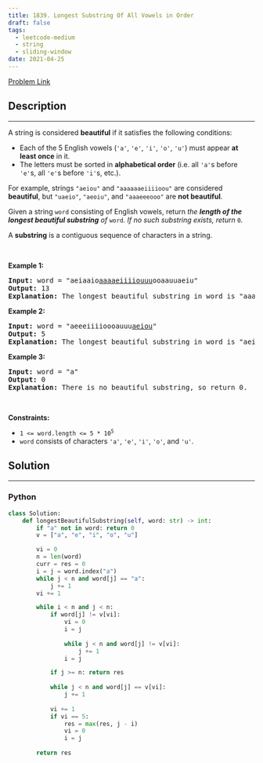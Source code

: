 ```yaml
---
title: 1839. Longest Substring Of All Vowels in Order
draft: false
tags: 
  - leetcode-medium
  - string
  - sliding-window
date: 2021-04-25
---
```


[Problem Link](https://leetcode.com/problems/longest-substring-of-all-vowels-in-order/)

## Description

---
<p>A string is considered <strong>beautiful</strong> if it satisfies the following conditions:</p>

<ul>
	<li>Each of the 5 English vowels (<code>&#39;a&#39;</code>, <code>&#39;e&#39;</code>, <code>&#39;i&#39;</code>, <code>&#39;o&#39;</code>, <code>&#39;u&#39;</code>) must appear <strong>at least once</strong> in it.</li>
	<li>The letters must be sorted in <strong>alphabetical order</strong> (i.e. all <code>&#39;a&#39;</code>s before <code>&#39;e&#39;</code>s, all <code>&#39;e&#39;</code>s before <code>&#39;i&#39;</code>s, etc.).</li>
</ul>

<p>For example, strings <code>&quot;aeiou&quot;</code> and <code>&quot;aaaaaaeiiiioou&quot;</code> are considered <strong>beautiful</strong>, but <code>&quot;uaeio&quot;</code>, <code>&quot;aeoiu&quot;</code>, and <code>&quot;aaaeeeooo&quot;</code> are <strong>not beautiful</strong>.</p>

<p>Given a string <code>word</code> consisting of English vowels, return <em>the <strong>length of the longest beautiful substring</strong> of </em><code>word</code><em>. If no such substring exists, return </em><code>0</code>.</p>

<p>A <strong>substring</strong> is a contiguous sequence of characters in a string.</p>

<p>&nbsp;</p>
<p><strong class="example">Example 1:</strong></p>

<pre>
<strong>Input:</strong> word = &quot;aeiaaio<u>aaaaeiiiiouuu</u>ooaauuaeiu&quot;
<strong>Output:</strong> 13
<b>Explanation:</b> The longest beautiful substring in word is &quot;aaaaeiiiiouuu&quot; of length 13.</pre>

<p><strong class="example">Example 2:</strong></p>

<pre>
<strong>Input:</strong> word = &quot;aeeeiiiioooauuu<u>aeiou</u>&quot;
<strong>Output:</strong> 5
<b>Explanation:</b> The longest beautiful substring in word is &quot;aeiou&quot; of length 5.
</pre>

<p><strong class="example">Example 3:</strong></p>

<pre>
<strong>Input:</strong> word = &quot;a&quot;
<strong>Output:</strong> 0
<b>Explanation:</b> There is no beautiful substring, so return 0.
</pre>

<p>&nbsp;</p>
<p><strong>Constraints:</strong></p>

<ul>
	<li><code>1 &lt;= word.length &lt;= 5 * 10<sup>5</sup></code></li>
	<li><code>word</code> consists of characters <code>&#39;a&#39;</code>, <code>&#39;e&#39;</code>, <code>&#39;i&#39;</code>, <code>&#39;o&#39;</code>, and <code>&#39;u&#39;</code>.</li>
</ul>


## Solution

---
### Python
``` py title='longest-substring-of-all-vowels-in-order'
class Solution:
    def longestBeautifulSubstring(self, word: str) -> int:
        if "a" not in word: return 0
        v = ["a", "e", "i", "o", "u"]

        vi = 0
        n = len(word)
        curr = res = 0
        i = j = word.index("a")
        while j < n and word[j] == "a":
            j += 1
        vi += 1

        while i < n and j < n:
            if word[j] != v[vi]:
                vi = 0
                i = j
                
                while j < n and word[j] != v[vi]:
                    j += 1
                i = j

            if j >= n: return res
            
            while j < n and word[j] == v[vi]:
                j += 1
            
            vi += 1
            if vi == 5: 
                res = max(res, j - i)
                vi = 0
                i = j
            
        return res
```


